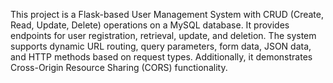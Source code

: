 This project is a Flask-based User Management System with CRUD (Create, Read, Update, Delete) operations on a MySQL database. It provides endpoints for user registration, retrieval, update, and deletion. The system supports dynamic URL routing, query parameters, form data, JSON data, and HTTP methods based on request types. Additionally, it demonstrates Cross-Origin Resource Sharing (CORS) functionality.
